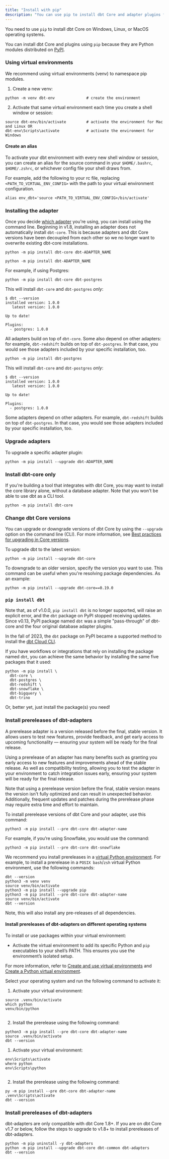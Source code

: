 ```yaml
---
title: "Install with pip"
description: "You can use pip to install dbt Core and adapter plugins from the command line."
---
```


You need to use `pip` to install dbt Core on Windows, Linux, or MacOS operating systems.

You can install dbt Core and plugins using `pip` because they are Python modules distributed on [PyPI](https://pypi.org/project/dbt-core/).

<FAQ path="Core/install-pip-os-prereqs" />
<FAQ path="Core/install-python-compatibility" />

### Using virtual environments

We recommend using virtual environments (venv) to namespace pip modules.

1. Create a new venv:

```shell
python -m venv dbt-env				# create the environment
```

2. Activate that same virtual environment each time you create a shell window or session:

```shell
source dbt-env/bin/activate			# activate the environment for Mac and Linux OR
dbt-env\Scripts\activate			# activate the environment for Windows
```

#### Create an alias

To activate your dbt environment with every new shell window or session, you can create an alias for the source command in your `$HOME/.bashrc`, `$HOME/.zshrc`, or whichever config file your shell draws from. 

For example, add the following to your rc file, replacing `<PATH_TO_VIRTUAL_ENV_CONFIG>` with the path to your virtual environment configuration.

```shell
alias env_dbt='source <PATH_TO_VIRTUAL_ENV_CONFIG>/bin/activate'
```

### Installing the adapter

Once you decide [which adapter](/docs/supported-data-platforms) you're using, you can install using the command line. Beginning in v1.8, installing an adapter does not automatically install `dbt-core`. This is because adapters and dbt Core versions have been decoupled from each other so we no longer want to overwrite existing dbt-core installations.

<VersionBlock firstVersion="1.8">

```shell
python -m pip install dbt-core dbt-ADAPTER_NAME
```

</VersionBlock>

<VersionBlock lastVersion="1.7">

```shell
python -m pip install dbt-ADAPTER_NAME
```

</VersionBlock>

For example, if using Postgres:

<VersionBlock firstVersion="1.8">

```shell
python -m pip install dbt-core dbt-postgres
```

This will install `dbt-core` and `dbt-postgres` _only_:

```shell
$ dbt --version
installed version: 1.0.0
   latest version: 1.0.0

Up to date!

Plugins:
  - postgres: 1.0.0
```

All adapters build on top of `dbt-core`. Some also depend on other adapters: for example, `dbt-redshift` builds on top of `dbt-postgres`. In that case, you would see those adapters included by your specific installation, too.
</VersionBlock>

<VersionBlock lastVersion="1.7">

```shell
python -m pip install dbt-postgres
```

This will install `dbt-core` and `dbt-postgres` _only_:

```shell
$ dbt --version
installed version: 1.0.0
   latest version: 1.0.0

Up to date!

Plugins:
  - postgres: 1.0.0
```

Some adapters depend on other adapters. For example, `dbt-redshift` builds on top of `dbt-postgres`. In that case, you would see those adapters included by your specific installation, too.
</VersionBlock>

### Upgrade adapters

To upgrade a specific adapter plugin:

```shell
python -m pip install --upgrade dbt-ADAPTER_NAME
```

### Install dbt-core only

If you're building a tool that integrates with dbt Core, you may want to install the core library alone, without a database adapter. Note that you won't be able to use dbt as a CLI tool.

```shell
python -m pip install dbt-core
```

### Change dbt Core versions

You can upgrade or downgrade versions of dbt Core by using the `--upgrade` option on the command line (CLI). For more information, see [Best practices for upgrading in Core versions](/docs/dbt-versions/core#best-practices-for-upgrading).

To upgrade dbt to the latest version:

```
python -m pip install --upgrade dbt-core
```

To downgrade to an older version, specify the version you want to use. This command can be useful when you're resolving package dependencies. As an example:

```
python -m pip install --upgrade dbt-core==0.19.0
```

### `pip install dbt`

Note that, as of v1.0.0, `pip install dbt` is no longer supported, will raise an explicit error, and the `dbt` package on PyPI stopped receiving updates. Since v0.13, PyPI package named `dbt` was a simple "pass-through" of dbt-core and the four original database adapter plugins.

In the fall of 2023, the `dbt` package on PyPI became a supported method to install the [dbt Cloud CLI](/docs/cloud/cloud-cli-installation?install=pip#install-dbt-cloud-cli-in-pip).

If you have workflows or integrations that rely on installing the package named `dbt`, you can achieve the same behavior by installing the same five packages that it used:

```shell
python -m pip install \
  dbt-core \
  dbt-postgres \
  dbt-redshift \
  dbt-snowflake \
  dbt-bigquery \
  dbt-trino
```

Or, better yet, just install the package(s) you need!

<VersionBlock firstVersion="1.8">

### Install prereleases of dbt-adapters

A prerelease adapter is a version released before the final, stable version. It allows users to test new features, provide feedback, and get early access to upcoming functionality &mdash; ensuring your system will be ready for the final release.

Using a prerelease of an adapter has many benefits such as granting you early access to new features and improvements ahead of the stable release. As well as compatibility testing, allowing you to test the adapter in your environment to catch integration issues early, ensuring your system will be ready for the final release. 

Note that using a prerelease version before the final, stable version means the version isn't fully optimized and can result in unexpected behavior. Additionally, frequent updates and patches during the prerelease phase may require extra time and effort to maintain.

To install prerelease versions of dbt Core and your adapter, use this command:

```shell
python3 -m pip install --pre dbt-core dbt-adapter-name
````

For example, if you’re using Snowflake, you would use the command:


```shell
python3 -m pip install --pre dbt-core dbt-snowflake
````

We recommend you install prereleases in a [virtual Python environment](https://packaging.python.org/en/latest/guides/installing-using-pip-and-virtual-environments/). For example, to install a prerelease in a `POSIX bash`/`zsh` virtual Python environment, use the following commands:

```shell
dbt --version
python3 -m venv venv
source venv/bin/activate
python3 -m pip install --upgrade pip
python3 -m pip install --pre dbt-core dbt-adapter-name
source venv/bin/activate
dbt --version
```
Note, this will also install any pre-releases of all dependencies.

#### Install prereleases of dbt-adapters on different operating systems 

To install or use packages within your virtual environment:

- Activate the virtual environment to add its specific Python and `pip` executables to your shell’s PATH. This ensures you use the environment’s isolated setup. 

For more information, refer to [Create and use virtual environments](https://packaging.python.org/en/latest/guides/installing-using-pip-and-virtual-environments/#create-and-use-virtual-environments) and [Create a Python virtual environment](/docs/core/create-a-python-virtual-environment).

Select your operating system and run the following command to activate it:

<Expandable alt_header="Unix/macOS" >

1. Activate your virtual environment: 

```shell
source .venv/bin/activate
which python
venv/bin/python
  
  ```
  2. Install the prerelease using the following command:


```shell
python3 -m pip install --pre dbt-core dbt-adapter-name
source .venv/bin/activate
dbt --version
```

</Expandable>

<Expandable alt_header="Windows" >

1. Activate your virtual environment: 

```shell
env\Scripts\activate
where python
env\Scripts\python
  
  ```
2. Install the prerelease using the following command:

```shell
py -m pip install --pre dbt-core dbt-adapter-name
.venv\Scripts\activate
dbt --version
```

</Expandable>


</VersionBlock>

<VersionBlock lastVersion="1.7">

### Install prereleases of dbt-adapters

dbt-adapters are only compatible with dbt Core 1.8+. If you are on dbt Core v1.7 or below, follow the steps to upgrade to v1.8+ to install prereleases of dbt-adapters.

```shell
python -m pip uninstall -y dbt-adapters
python -m pip install --upgrade dbt-core dbt-common dbt-adapters
dbt --version
```

</VersionBlock>
